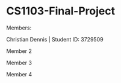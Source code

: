 # CS1103-Final-Project

Members: 

Christian Dennis | Student ID: 3729509

Member 2

Member 3

Member 4

